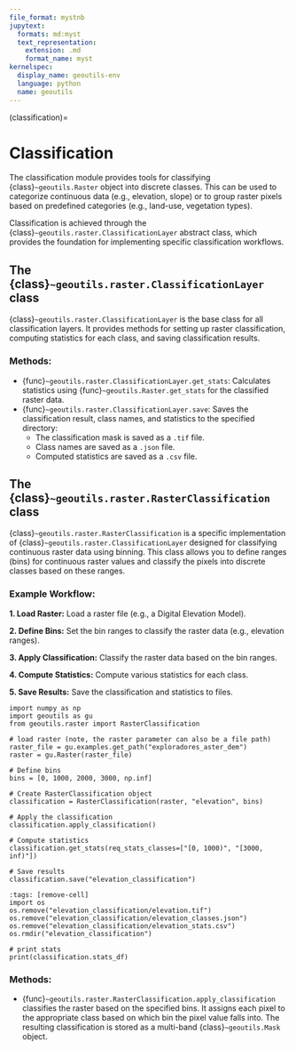 ```yaml
---
file_format: mystnb
jupytext:
  formats: md:myst
  text_representation:
    extension: .md
    format_name: myst
kernelspec:
  display_name: geoutils-env
  language: python
  name: geoutils
---
```

(classification)=

# Classification

The classification module provides tools for classifying {class}`~geoutils.Raster` object into discrete classes.
This can be used to categorize continuous data (e.g., elevation, slope) or to group raster pixels based on predefined
categories (e.g., land-use, vegetation types).

Classification is achieved through the {class}`~geoutils.raster.ClassificationLayer` abstract class, which provides the
foundation for implementing specific classification workflows.

## The {class}`~geoutils.raster.ClassificationLayer` class
{class}`~geoutils.raster.ClassificationLayer` is the base class for all classification layers.
It provides methods for setting up raster classification, computing statistics for each class, and saving classification results.

### Methods:
- {func}`~geoutils.raster.ClassificationLayer.get_stats`: Calculates statistics using {func}`~geoutils.Raster.get_stats` for the classified raster data.
- {func}`~geoutils.raster.ClassificationLayer.save`: Saves the classification result, class names, and statistics to the specified directory:
  - The classification mask is saved as a `.tif` file.
  - Class names are saved as a `.json` file.
  - Computed statistics are saved as a `.csv` file.

## The {class}`~geoutils.raster.RasterClassification` class
{class}`~geoutils.raster.RasterClassification` is a specific implementation of {class}`~geoutils.raster.ClassificationLayer`
designed for classifying continuous raster data using binning. This class allows you to define ranges (bins) for continuous raster values
and classify the pixels into discrete classes based on these ranges.

### Example Workflow:
**1. Load Raster:** Load a raster file (e.g., a Digital Elevation Model).

**2. Define Bins:** Set the bin ranges to classify the raster data (e.g., elevation ranges).

**3. Apply Classification:** Classify the raster data based on the bin ranges.

**4. Compute Statistics:** Compute various statistics for each class.

**5. Save Results:** Save the classification and statistics to files.

```{code-cell} ipython3
import numpy as np
import geoutils as gu
from geoutils.raster import RasterClassification

# load raster (note, the raster parameter can also be a file path)
raster_file = gu.examples.get_path("exploradores_aster_dem")
raster = gu.Raster(raster_file)

# Define bins
bins = [0, 1000, 2000, 3000, np.inf]

# Create RasterClassification object
classification = RasterClassification(raster, "elevation", bins)

# Apply the classification
classification.apply_classification()

# Compute statistics
classification.get_stats(req_stats_classes=["[0, 1000)", "[3000, inf)"])

# Save results
classification.save("elevation_classification")
```

```{code-cell} ipython3
:tags: [remove-cell]
import os
os.remove("elevation_classification/elevation.tif")
os.remove("elevation_classification/elevation_classes.json")
os.remove("elevation_classification/elevation_stats.csv")
os.rmdir("elevation_classification")
```

```{code-cell} ipython3
# print stats
print(classification.stats_df)
```

### Methods:
- {func}`~geoutils.raster.RasterClassification.apply_classification` classifies the raster based on the specified bins.
It assigns each pixel to the appropriate class based on which bin the pixel value falls into.
The resulting classification is stored as a multi-band {class}`~geoutils.Mask` object.
